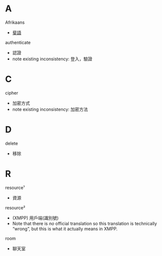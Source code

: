 A
=

Afrikaans
- [斐語](https://www.mofa.gov.tw/CountryInfo.aspx?CASN=D33B55D537402BAA&n=1C6028CA080A27B3&sms=26470E539B6FA395&s=4892E8B8F5C0E174)

authenticate
- 認證
- note existing inconsistency: 登入，驗證

C
=

cipher
- 加密方式
- note existing inconsistency: 加密方法

D
=

delete
- 移除

R
=

resource¹
- 資源

resource²
- (XMPP) 用戶端(識別號)
- Note that there is *no* official translation so this translation is technically “wrong”, but this is what it actually means in XMPP.

room
- 聊天室

